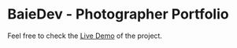 # BaieDev - Photographer Portfolio

Feel free to check the <a href="https://nurbaieyah.github.io/BaieDev/" target="_blank" rel="noreferrer noopener">Live Demo</a> of the project.
